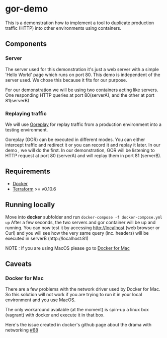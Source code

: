 # gor-demo
This is a demonstration how to implement a tool to duplicate production traffic (HTTP) into other environments using containers.

## Components
### Server
The server used for this demonstration it's just a web server with a simple 'Hello World' page which runs on port 80.
This demo is independent of the server used. We chose this because it fits for our purpose.

For our demonstration we will be using two containers acting like servers. One responding HTTP queries at port 80(serverA), and the other at port 81(serverB)

### Replaying traffic
We will use [Goreplay](https://goreplay.org/) for replay traffic from a production environment into a testing environment.

Goreplay (GOR) can be executed in different modes. You can either intercept traffic and redirect it or you can record it and replay it later.
In our demo , we will do the first. In our demonstration, GOR will be listening to HTTP request at port 80 (serverA) and will replay them in port 81 (serverB).

## Requirements
- [Docker](https://www.docker.com/)
- [Terraform](https://terraform.io) >= v0.10.6


## Running locally
Move into **docker** subfolder and run `docker-compose -f docker-compose.yml up`
After a few seconds, the two servers and gor container will be up and running. You can now test it by accessing [http://localhost](http://localhost) (web browser or Curl) and you will see how the very same query (inc. headers) will be executed in serverB (http://localhost:81)

NOTE : If you are using MacOS please go to [Docker for Mac](https://github.com/cakesolutions/gor-demo#docker-for-mac)




## Caveats
### Docker for Mac
There are a few problems with the network driver used by Docker for Mac. So this solution will not work if you are trying to run it in your local environment and you use MacOS.

The only workaround available (at the moment) is spin-up a linux box (vagrant) with docker and execute it in that box.

Here's the issue created in docker's github page about the drama with networking [#68](https://github.com/docker/for-mac/issues/68)
